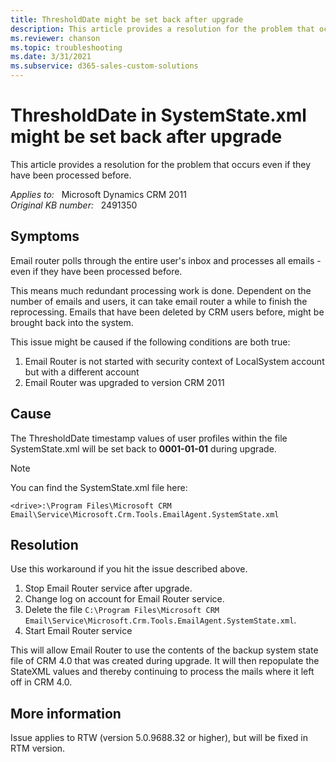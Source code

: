 ```yaml
---
title: ThresholdDate might be set back after upgrade
description: This article provides a resolution for the problem that occurs even if they have been processed before.
ms.reviewer: chanson
ms.topic: troubleshooting
ms.date: 3/31/2021
ms.subservice: d365-sales-custom-solutions
---
```

# ThresholdDate in SystemState.xml might be set back after upgrade

This article provides a resolution for the problem that occurs even if they have been processed before.

_Applies to:_ &nbsp; Microsoft Dynamics CRM 2011  
_Original KB number:_ &nbsp; 2491350

## Symptoms

Email router polls through the entire user's inbox and processes all emails - even if they have been processed before.

This means much redundant processing work is done. Dependent on the number of emails and users, it can take email router a while to finish the reprocessing. Emails that have been deleted by CRM users before, might be brought back into the system.

This issue might be caused if the following conditions are both true:

1. Email Router is not started with security context of LocalSystem account but with a different account
1. Email Router was upgraded to version CRM 2011

## Cause

The ThresholdDate timestamp values of user profiles within the file SystemState.xml will be set back to **0001-01-01** during upgrade.

> [!NOTE]
> You can find the SystemState.xml file here:
>
> `<drive>:\Program Files\Microsoft CRM Email\Service\Microsoft.Crm.Tools.EmailAgent.SystemState.xml`

## Resolution

Use this workaround if you hit the issue described above.

1. Stop Email Router service after upgrade.
1. Change log on account for Email Router service.
1. Delete the file `C:\Program Files\Microsoft CRM Email\Service\Microsoft.Crm.Tools.EmailAgent.SystemState.xml`.
1. Start Email Router service

This will allow Email Router to use the contents of the backup system state file of CRM 4.0 that was created during upgrade. It will then repopulate the StateXML values and thereby continuing to process the mails where it left off in CRM 4.0.

## More information

Issue applies to RTW (version 5.0.9688.32 or higher), but will be fixed in RTM version.

